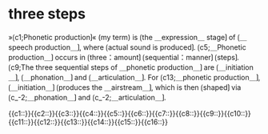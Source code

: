 # three steps

»⟮c1;Phonetic production⟯« (my term) is ⟮the ＿expression＿ stage⟯ of ⟮＿speech production＿⟯, where ⟮actual sound is produced⟯.
⟮c5;＿Phonetic production＿⟯ occurs in ⟮three：amount⟯ ⟮sequential：manner⟯ ⟮steps⟯.
⟮c9;The three sequential steps of ＿phonetic production＿⟯ are ⟮＿initiation＿⟯, ⟮＿phonation＿⟯ and ⟮＿articulation＿⟯.
For ⟮c13;＿phonetic production＿⟯, ⟮＿initiation＿⟯ ⟮produces the ＿airstream＿⟯, which is then ⟮shaped⟯ via ⟮c_-2;＿phonation＿⟯ and ⟮c_-2;＿articulation＿⟯.

<span class="cloze-dump">{{c1::}}{{c2::}}{{c3::}}{{c4::}}{{c5::}}{{c6::}}{{c7::}}{{c8::}}{{c9::}}{{c10::}}{{c11::}}{{c12::}}{{c13::}}{{c14::}}{{c15::}}{{c16::}}</span>
